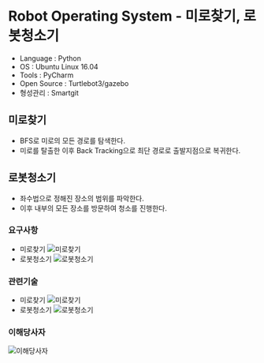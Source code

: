 # Robot Operating System - 미로찾기, 로봇청소기
- Language : Python
- OS : Ubuntu Linux 16.04
- Tools : PyCharm
- Open Source : Turtlebot3/gazebo
- 형성관리 : Smartgit

## 미로찾기
- BFS로 미로의 모든 경로를 탐색한다.
- 미로를 탈출한 이후 Back Tracking으로 최단 경로로 출발지점으로 복귀한다.
## 로봇청소기
- 좌수법으로 정해진 장소의 범위를 파악한다.
- 이후 내부의 모든 장소를 방문하여 청소를 진행한다.
### 요구사항
- 미로찾기
   ![미로찾기](https://user-images.githubusercontent.com/71927210/129307847-5ec0662e-2641-4c4f-8d6f-d9b0ba2865c1.png)
- 로봇청소기
   ![로봇청소기](https://user-images.githubusercontent.com/71927210/129307972-943d5450-1f3e-481b-bb53-929ee8422a83.png)

### 관련기술 
- 미로찾기
   ![미로찾기](https://user-images.githubusercontent.com/71927210/129308268-5a40c971-2312-4b83-aa89-fa41d97ea32e.png)
- 로봇청소기
   ![로봇청소기](https://user-images.githubusercontent.com/71927210/129308326-0796ec0c-a1f2-4e9d-b918-5d1ffb863a99.png)

### 이해당사자 
![이해당사자](https://user-images.githubusercontent.com/71927210/129308460-03419d48-8b50-436a-b355-82e385df9bb1.png)
